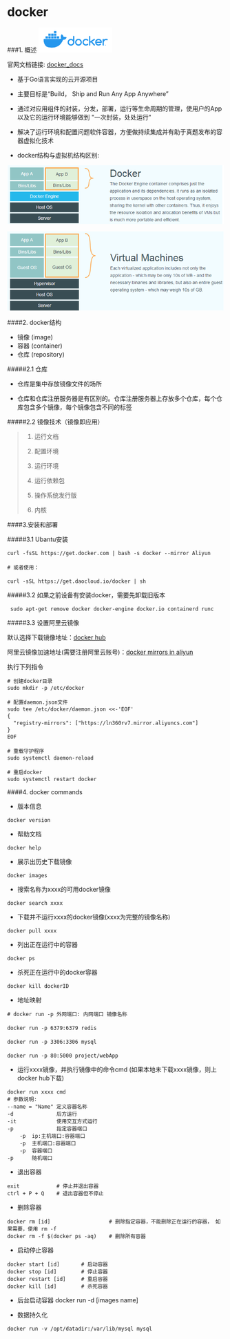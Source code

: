 # docker

###1. 概述
![alt dockerIcon](img/dockericon.png)

官网文档链接: [docker_docs](https://docs.docker.com/get-started/)

*  基于Go语言实现的云开源项目

*  主要目标是“Build， Ship and Run Any App Anywhere”

*  通过对应用组件的封装，分发，部署，运行等生命周期的管理，使用户的App以及它的运行环境能够做到 "一次封装，处处运行"

*  解决了运行环境和配置问题软件容器，方便做持续集成并有助于真题发布的容器虚拟化技术

*  docker结构与虚拟机结构区别:

![alt docker](img/Docker.png)

![alt virtual machines](img/virtualMachines.png)

####2. docker结构
* 镜像 (image)
* 容器 (container)
* 仓库 (repository)

#####2.1 仓库
* 仓库是集中存放镜像文件的场所

* 仓库和仓库注册服务器是有区别的。仓库注册服务器上存放多个仓库，每个仓库包含多个镜像，每个镜像包含不同的标签


#####2.2 镜像技术（镜像即应用）
> 1. 运行文档
>
> 2. 配置环境
>
> 3. 运行环境
>
> 4. 运行依赖包
>
> 5. 操作系统发行版
>
> 6. 内核
    
####3.安装和部署

#####3.1 Ubantu安装
```shell script
curl -fsSL https://get.docker.com | bash -s docker --mirror Aliyun

# 或者使用：

curl -sSL https://get.daocloud.io/docker | sh
```

#####3.2 如果之前设备有安装docker，需要先卸载旧版本
```shell script
 sudo apt-get remove docker docker-engine docker.io containerd runc
```

#####3.3 设置阿里云镜像
    
默认选择下载镜像地址：[docker hub](https://hub.docker.com/)

阿里云镜像加速地址(需要注册阿里云账号)：[docker mirrors in aliyun](https://cr.console.aliyun.com/cn-hangzhou/instances/mirrors)

执行下列指令
```shell script
# 创建docker目录
sudo mkdir -p /etc/docker

# 配置daemon.json文件
sudo tee /etc/docker/daemon.json <<-'EOF'
{
  "registry-mirrors": ["https://ln360rv7.mirror.aliyuncs.com"]
}
EOF

# 重载守护程序
sudo systemctl daemon-reload

# 重启docker
sudo systemctl restart docker
```

####4. docker commands

* 版本信息
```shell script
docker version
```

* 帮助文档
```shell script
docker help
```

* 展示出历史下载镜像
```shell script
docker images
```

* 搜索名称为xxxx的可用docker镜像
```shell script
docker search xxxx
```

* 下载并不运行xxxx的docker镜像(xxxx为完整的镜像名称)
```shell script
docker pull xxxx
```


* 列出正在运行中的容器
```shell script
docker ps
```
 
* 杀死正在运行中的docker容器
```shell script
docker kill dockerID
```

* 地址映射
```shell script
# docker run -p 外网端口: 内网端口 镜像名称

docker run -p 6379:6379 redis

docker run -p 3306:3306 mysql

docker run -p 80:5000 project/webApp
```

* 运行xxxx镜像，并执行镜像中的命令cmd (如果本地未下载xxxx镜像，则上docker hub下载)
```shell script
docker run xxxx cmd
# 参数说明:
--name = "Name" 定义容器名称
-d              后方运行
-it             使用交互方式运行
-p              指定容器端口
    -p  ip:主机端口:容器端口
    -p  主机端口:容器端口
    -p  容器端口
-p      随机端口
```

* 退出容器
```
exit            # 停止并退出容器
ctrl + P + Q    # 退出容器但不停止
```

* 删除容器
```
docker rm [id]                   # 删除指定容器，不能删除正在运行的容器， 如果需要，使用 rm -f
docker rm -f $(docker ps -aq)    # 删除所有容器
```

* 启动停止容器
```
docker start [id]       # 启动容器
docker stop [id]        # 停止容器
docker restart [id]     # 重启容器
docker kill [id]        # 杀死容器
```

* 后台启动容器
docker run -d [images name]

* 数据持久化
```shell script
docker run -v /opt/datadir:/var/lib/mysql mysql
```
